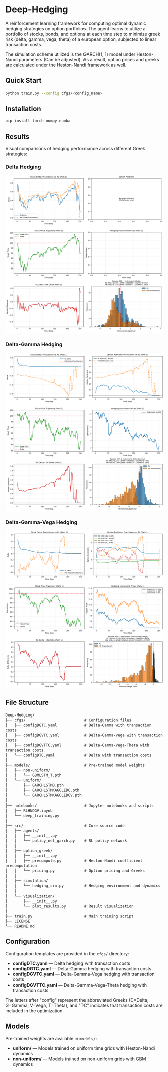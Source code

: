 # Deep-Hedging

A reinforcement learning framework for computing optimal dynamic hedging strategies on option portfolios. The agent learns to utilize a portfolio of stocks, bonds, and options at each time step to minimize greek risk (delta, gamma, vega, theta) of a european option, subjected to linear transaction costs.

The simulation scheme utilized is the GARCH(1, 1) model under Heston-Nandi parameters (Can be adjusted).
As a result, option prices and greeks are calculated under the Heston-Nandi framework as well.

## Quick Start
```bash
python train.py --config cfgs/<config_name>
```

## Installation
```bash
pip install torch numpy numba
```

## Results

Visual comparisons of hedging performance across different Greek strategies:

### Delta Hedging
![Delta Hedging Results](visual-results/D.png)

### Delta-Gamma Hedging
![Delta-Gamma Hedging Results](visual-results/DG.png)

### Delta-Gamma-Vega Hedging
![Delta-Gamma-Vega Hedging Results](visual-results/DGV.png)

## File Structure
```
Deep-Hedging/
├── cfgs/                          # Configuration files
│   ├── configDGTC.yaml            # Delta-Gamma with transaction costs
│   ├── configDGVTC.yaml           # Delta-Gamma-Vega with transaction costs
│   ├── configDGVTTC.yaml          # Delta-Gamma-Vega-Theta with transaction costs
│   └── configDTC.yaml             # Delta with transaction costs
│    
├── models/                        # Pre-trained model weights
│   ├── non-uniform/
│   │   └── GBMLSTM_T.pth
│   └── uniform/
│       ├── GARCHLSTMD.pth
│       ├── GARCHLSTMKAGGLEDG.pth
│       └── GARCHLSTMKAGGLEDGV.pth
│
├── notebooks/                     # Jupyter notebooks and scripts
│   ├── RLHNDGV.ipynb
│   └── deep_training.py
│
├── src/                           # Core source code
│   ├── agents/
│   │   ├── __init__.py
│   │   └── policy_net_garch.py    # RL policy network
│   │
│   ├── option_greek/
│   │   ├── __init__.py
│   │   ├── precompute.py          # Heston-Nandi coefficient precomputation
│   │   └── pricing.py             # Option pricing and Greeks
│   │
│   ├── simulation/
│   │   └── hedging_sim.py         # Hedging environment and dynamics
│   │
│   └── visualization/
│       ├── __init__.py
│       └── plot_results.py        # Result visualization
│
├── train.py                       # Main training script
├── LICENSE
└── README.md
```

## Configuration

Configuration templates are provided in the `cfgs/` directory:
- **configDTC.yaml** — Delta hedging with transaction costs
- **configDGTC.yaml** — Delta-Gamma hedging with transaction costs
- **configDGVTC.yaml** — Delta-Gamma-Vega hedging with transaction costs
- **configDGVTTC.yaml** — Delta-Gamma-Vega-Theta hedging with transaction costs

The letters after "config" represent the abbreviated Greeks (D=Delta, G=Gamma, V=Vega, T=Theta), and "TC" indicates that transaction costs are included in the optimization.

## Models

Pre-trained weights are available in `models/`:
- **uniform/** — Models trained on uniform time grids with Heston-Nandi dynamics
- **non-uniform/** — Models trained on non-uniform grids with GBM dynamics
